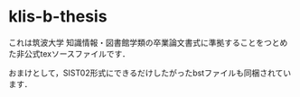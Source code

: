 # klis-b-thesis

これは筑波大学 知識情報・図書館学類の卒業論文書式に準拠することをつとめた非公式texソースファイルです．

おまけとして，SIST02形式にできるだけしたがったbstファイルも同梱されています．
